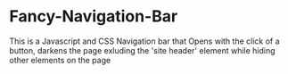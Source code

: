 # Fancy-Navigation-Bar
This is a Javascript and CSS Navigation bar that Opens with the click of a button, darkens the page exluding the 'site header' element while hiding other elements on the page 

  
                              
